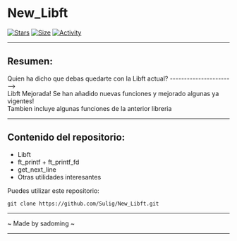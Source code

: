 # New_Libft

[![Stars](https://img.shields.io/github/stars/Sulig/New_Libft?color=ffff00&label=Stars&logo=Stars&style=?style=flat)](https://github.com/Sulig/New_Libft)
[![Size](https://img.shields.io/github/repo-size/Sulig/New_Libft?color=blue&label=Size&logo=Size&style=?style=flat)](https://github.com/Sulig/New_Libft)
[![Activity](https://img.shields.io/github/last-commit/Sulig/New_Libft?color=orange&label=Last%20Commit&style=flat)](https://github.com/Sulig/New_Libft)

***
## Resumen: 
Quien ha dicho que debas quedarte con la Libft actual? -----------------------> <br/>
Libft Mejorada! Se han añadido nuevas funciones y mejorado algunas ya vigentes! <br/>
Tambien incluye algunas funciones de la anterior libreria

***
## Contenido del repositorio:
- Libft
- ft_printf + ft_printf_fd
- get_next_line
- Otras utilidades interesantes

Puedes utilizar este repositorio:

    git clone https://github.com/Sulig/New_Libft.git

***
~ Made by sadoming ~ 
***
